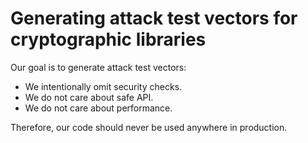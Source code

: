 # Generating attack test vectors for cryptographic libraries
Our goal is to generate attack test vectors:

- We intentionally omit security checks.
- We do not care about safe API.
- We do not care about performance.

Therefore, our code should never be used anywhere in production.
